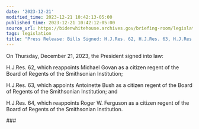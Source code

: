 ```yaml
---
date: '2023-12-21'
modified_time: 2023-12-21 10:42:13-05:00
published_time: 2023-12-21 10:42:12-05:00
source_url: https://bidenwhitehouse.archives.gov/briefing-room/legislation/2023/12/21/press-release-bills-signed-h-j-res-62-h-j-res-63-h-j-res-64/
tags: legislation
title: "Press Release: Bills Signed: H.J.Res. 62, H.J.Res. 63, H.J.Res.\_64"
---
```

 
On Thursday, December 21, 2023, the President signed into law:

H.J.Res. 62, which reappoints Michael Govan as a citizen regent of the
Board of Regents of the Smithsonian Institution;  
  
H.J.Res. 63, which appoints Antoinette Bush as a citizen regent of the
Board of Regents of the Smithsonian Institution; and  
  
H.J.Res. 64, which reappoints Roger W. Ferguson as a citizen regent of
the Board of Regents of the Smithsonian Institution.

\###
